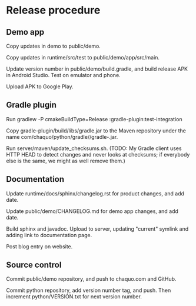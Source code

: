 # Release procedure


## Demo app

Copy updates in demo to public/demo.

Copy updates in runtime/src/test to public/demo/app/src/main.

Update version number in public/demo/build.gradle, and build release APK in Android Studio.
Test on emulator and phone.

Upload APK to Google Play.


## Gradle plugin

Run gradlew -P cmakeBuildType=Release :gradle-plugin:test-integration

Copy gradle-plugin/build/libs/gradle.jar to the Maven repository under the name
com/chaquo/python/gradle/<version>/gradle-<version>.jar.

Run server/maven/update_checksums.sh. (TODO: My Gradle client uses HTTP HEAD to detect changes
and never looks at checksums; if everybody else is the same, we might as well remove them.)


## Documentation

Update runtime/docs/sphinx/changelog.rst for product changes, and add date.

Update public/demo/CHANGELOG.md for demo app changes, and add date.

Build sphinx and javadoc. Upload to server, updating "current" symlink and adding link to documentation page.

Post blog entry on website.


## Source control

Commit public/demo repository, and push to chaquo.com and GitHub.

Commit python repository, add version number tag, and push. Then increment
python/VERSION.txt for next version number.
